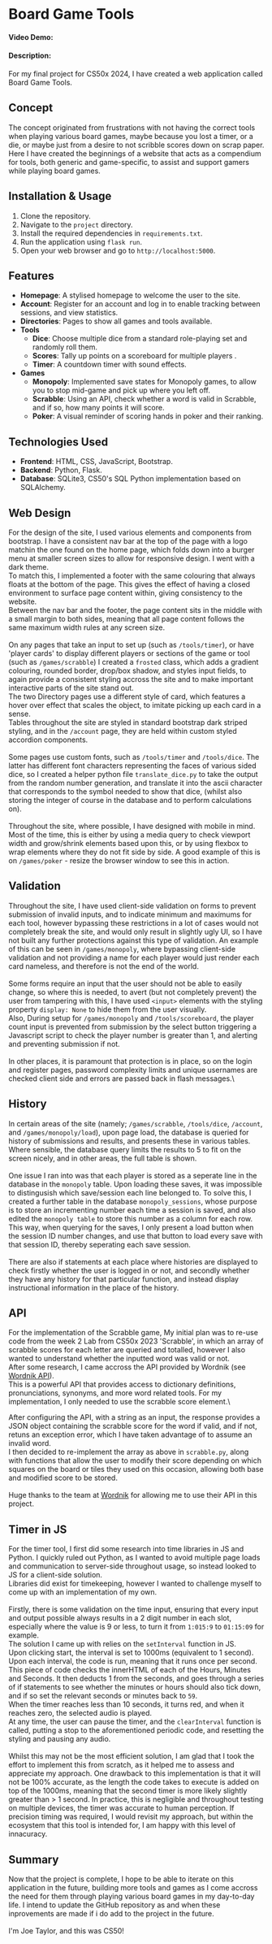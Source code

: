 # Board Game Tools
#### Video Demo:  <URL HERE>
#### Description: 
For my final project for CS50x 2024, I have created a web application called Board Game Tools.
## Concept
The concept originated from frustrations with not having the correct tools when playing various board games, maybe because you lost a timer, or a die, or maybe just from a desire to not scribble scores down on scrap paper. Here I have created the beginnings of a website that acts as a compendium for tools, both generic and game-specific, to assist and support gamers while playing board games.

## Installation & Usage
1. Clone the repository.
2. Navigate to the `project` directory.
3. Install the required dependencies in `requirements.txt`.
4. Run the application using `flask run`.
5. Open your web browser and go to `http://localhost:5000`.

## Features
- **Homepage**: A stylised homepage to welcome the user to the site.
- **Account**: Register for an account and log in to enable tracking between sessions, and view statistics.
- **Directories**: Pages to show all games and tools available.
- **Tools**
    - **Dice**: Choose multiple dice from a standard role-playing set and randomly roll them.
    - **Scores**: Tally up points on a scoreboard for multiple players .
    - **Timer**: A countdown timer with sound effects.
- **Games**
    - **Monopoly**: Implemented save states for Monopoly games, to allow you to stop mid-game and pick up where you left off.
    - **Scrabble**: Using an API, check whether a word is valid in Scrabble, and if so, how many points it will score.
    - **Poker**: A visual reminder of scoring hands in poker and their ranking.

## Technologies Used
- **Frontend**: HTML, CSS, JavaScript, Bootstrap.
- **Backend**: Python, Flask.
- **Database**: SQLite3, CS50's SQL Python implementation based on SQLAlchemy.

## Web Design
For the design of the site, I used various elements and components from bootstrap. I have a consistent nav bar at the top of the page with a logo matchin the one found on the home page, which folds down into a burger menu at smaller screen sizes to allow for responsive design. I went with a dark theme.\
To match this, I implemented a footer with the same colouring that always floats at the bottom of the page. This gives the effect of having a closed environment to surface page content within, giving consistency to the website.\
Between the nav bar and the footer, the page content sits in the middle with a small margin to both sides, meaning that all page content follows the same maximum width rules at any screen size.\
\
On any pages that take an input to set up (such as `/tools/timer`), or have 'player cards' to display different players or sections of the game or tool (such as `/games/scrabble`) I created a `frosted` class, which adds a gradient colouring, rounded border, drop/box shadow, and styles input fields, to again provide a consistent styling accross the site and to make important interactive parts of the site stand out.\
The two Directory pages use a different style of card, which features a hover over effect that scales the object, to imitate picking up each card in a sense.\
Tables throughout the site are styled in standard bootstrap dark striped styling, and in the `/account` page, they are held within custom styled accordion components.\
\
Some pages use custom fonts, such as `/tools/timer` and `/tools/dice`. The latter has different font characters representing the faces of various sided dice, so I created a helper python file `translate_dice.py` to take the output from the random number generation, and translate it into the ascii character that corresponds to the symbol needed to show that dice, (whilst also storing the integer of course in the database and to perform calculations on).\
\
Throughout the site, where possible, I have designed with mobile in mind. Most of the time, this is either by using a media query to check viewport width and grow/shrink elements based upon this, or by using flexbox to wrap elements where they do not fit side by side. A good example of this is on `/games/poker` - resize the browser window to see this in action.

## Validation
Throughout the site, I have used client-side validation on forms to prevent submission of invalid inputs, and to indicate minimum and maximums for each tool, however bypassing these restrictions in a lot of cases would not completely break the site, and would only result in slightly ugly UI, so I have not built any further protections against this type of validation. An example of this can be seen in `/games/monopoly`, where bypassing client-side validation and not providing a name for each player would just render each card nameless, and therefore is not the end of the world.\
\
Some forms require an input that the user should not be able to easily change, so where this is needed, to avert (but not completely prevent) the user from tampering with this, I have used `<input>` elements with the styling property `display: None` to hide them from the user visually.\
Also, During setup for `/games/monopoly` and `/tools/scoreboard`, the player count input is prevented from submission by the select button triggering a Javascript script to check the player number is greater than 1, and alerting and preventing submission if not.\
\
In other places, it is paramount that protection is in place, so on the login and register pages, password complexity limits and unique usernames are checked client side and errors are passed back in flash messages.\

## History
In certain areas of the site (namely; `/games/scrabble`, `/tools/dice`, `/account`, and `/games/monopoly/load`), upon page load, the database is queried for history of submissions and results, and presents these in various tables. Where sensible, the database query limits the results to 5 to fit on the screen nicely, and in other areas, the full table is shown.\
\
One issue I ran into was that each player is stored as a seperate line in the database in the `monopoly` table. Upon loading these saves, it was impossible to distingusish which save/session each line belonged to. To solve this, I created a further table in the database `monopoly_sessions`, whose purpose is to store an incrementing number each time a session is saved, and also edited the `monopoly table` to store this number as a column for each row. This way, when querying for the saves, I only present a load button when the session ID number changes, and use that button to load every save with that session ID, thereby seperating each save session.\
\
There are also if statements at each place where histories are displayed to check firstly whether the user is logged in or not, and secondly whether they have any history for that particular function, and instead display instructional information in the place of the history.

## API
For the implementation of the Scrabble game, My initial plan was to re-use code from the week 2 Lab from CS50x 2023 'Scrabble', in which an array of scrabble scores for each letter are queried and totalled, however I also wanted to understand whether the inputted word was valid or not.\
After some research, I came accross the API provided by Wordnik (see [Wordnik API](https://developer.wordnik.com/)).\
This is a powerful API that provides access to dictionary definitions, pronunciations, synonyms, and more word related tools. For my implementation, I only needed to use the scrabble score element.\

After configuring the API, with a string as an input, the response provides a JSON object containing the scrabble score for the word if valid, and if not, retuns an exception error, which I have taken advantage of to assume an invalid word.\
I then decided to re-implement the array as above in  `scrabble.py`, along with functions that allow the user to modify their score depending on which squares on the board or tiles they used on this occasion, allowing both base and modified score to be stored.\
\
Huge thanks to the team at [Wordnik](https://www.wordnik.com/) for allowing me to use their API in this project.

## Timer in JS
For the timer tool, I first did some research into time libraries in JS and Python. I quickly ruled out Python, as I wanted to avoid multiple page loads and communication to server-side throughout usage, so instead looked to JS for a client-side solution.\
Libraries did exist for timekeeping, however I wanted to challenge myself to come up with an implementation of my own.\
\
Firstly, there is some validation on the time input, ensuring that every input and output possible always results in a 2 digit number in each slot, especially where the value is 9 or less, to turn it from `1:015:9` to `01:15:09` for example.\
The solution I came up with relies on the `setInterval` function in JS.\
Upon clicking start, the interval is set to 1000ms (equivalent to 1 second). Upon each interval, the code is run, meaning that it runs once per second.\
This piece of code checks the innerHTML of each of the Hours, Minutes and Seconds. It then deducts 1 from the seconds, and goes through a series of if statements to see whether the minutes or hours should also tick down, and if so set the relevant seconds or minutes back to `59`.\
When the timer reaches less than 10 seconds, it turns red, and when it reaches zero, the selected audio is played.\
At any time, the user can pause the timer, and the `clearInterval` function is called, putting a stop to the aforementioned periodic code, and resetting the styling and pausing any audio.\
\
Whilst this may not be the most efficient solution, I am glad that I took the effort to implement this from scratch, as it helped me to assess and appreciate my approach. One drawback to this implementation is that it will not be 100% accurate, as the length the code takes to execute is added on top of the 1000ms, meaning that the second timer is more likely slightly greater than > 1 second. In practice, this is negligible and throughout testing on multiple devices, the timer was accurate to human perception. If precision timing was required, I would revisit my approach, but within the ecosystem that this tool is intended for, I am happy with this level of innacuracy. 

## Summary

Now that the project is complete, I hope to be able to iterate on this application in the future, building more tools and games as I come accross the need for them through playing various board games in my day-to-day life. I intend to update the GitHub repository as and when these inprovements are made if i do add to the project in the future.\
\
I'm Joe Taylor, and this was CS50!